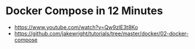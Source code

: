 # Docker Compose in 12 Minutes

- <https://www.youtube.com/watch?v=Qw9zlE3t8Ko>
- <https://github.com/jakewright/tutorials/tree/master/docker/02-docker-compose>
